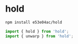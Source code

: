 # hold

~~~~~ sh
npm install e53e04ac/hold
~~~~~

~~~~~ mjs
import { hold } from 'hold';
import { unwarp } from 'hold';
~~~~~
